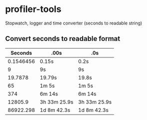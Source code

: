 # profiler-tools
Stopwatch, logger and time converter (seconds to readable string)

## Convert seconds to readable format

| Seconds     | .00s         | .0s
| ----------- |--------------|--------------
| 0.1546456   | 0.15s        | 0.2s
| 9           | 9s           | 9s
| 19.7878     | 19.79s       | 19.8s
| 65          | 1m 5s        | 1m 5s
| 374         | 6m 14s       | 6m 14s
| 12805.9     | 3h 33m 25.9s | 3h 33m 25.9s
| 86922.298   | 1d 8m 42.3s  | 1d 8m 42.3s